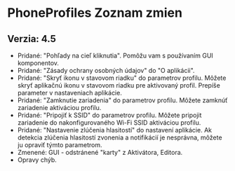 PhoneProfiles Zoznam zmien 
==========================

Verzia: 4.5
-----------
- Pridané: "Pohľady na cieľ kliknutia". Pomôžu vam s používaním GUI komponentov.
- Pridané: "Zásady ochrany osobných údajov" do "O aplikácii".
- Pridané: "Skryť ikonu v stavovom riadku" do parametrov profilu. Môžete skryť aplikačnú ikonu v stavovom riadku pre aktivovaný profil. Prepíše parameter v nastaveniach aplikácie. 
- Pridané: "Zamknutie zariadenia" do parametrov profilu. Môžete zamknúť zariadenie aktiváciou profilu.
- Pridané: "Pripojiť k SSID" do parametrov profilu. Môžete pripojit zariadenie do nakonfigurovaného Wi-Fi SSID aktiváciou profilu.
- Pridané: "Nastavenie zlúčenia hlasitostí" do nastavení aplikácie. Ak detekcia zlúčenia hlasitostí zvonenia a notifikácií je nesprávna, môžete ju opraviť týmto parametrom.
- Zmenené: GUI - odstránené "karty" z Aktivátora, Editora.
- Opravy chýb.

